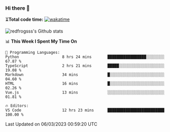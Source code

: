 ### Hi there 👋

⏳**Total code time:** [![wakatime](https://wakatime.com/badge/user/2cbd8003-b8b8-4565-92d7-ad9c23ff1846.svg)](https://wakatime.com/@2cbd8003-b8b8-4565-92d7-ad9c23ff1846)

<img src="https://github-readme-stats.vercel.app/api?username=redfrogsss&show_icons=true" alt="redfrogsss's Github stats"></img>

<!--START_SECTION:waka-->
📊 **This Week I Spent My Time On** 

```text
💬 Programming Languages: 
Python                   8 hrs 24 mins       █████████████████░░░░░░░░   67.87 % 
TypeScript               2 hrs 21 mins       █████░░░░░░░░░░░░░░░░░░░░   19.08 % 
Markdown                 34 mins             █░░░░░░░░░░░░░░░░░░░░░░░░   04.60 % 
HTML                     16 mins             █░░░░░░░░░░░░░░░░░░░░░░░░   02.26 % 
Vue.js                   13 mins             ░░░░░░░░░░░░░░░░░░░░░░░░░   01.81 % 

🔥 Editors: 
VS Code                  12 hrs 23 mins      █████████████████████████   100.00 % 
```


 Last Updated on 06/03/2023 00:59:20 UTC
<!--END_SECTION:waka-->
